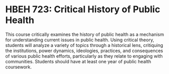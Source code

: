 # HBEH 723: Critical History of Public Health

This course critically examines the history of public health as a mechanism for understanding current issues in public health. Using critical theory, students will analyze a variety of topics through a historical lens, critiquing the institutions, power dynamics, ideologies, practices, and consequences of various public health efforts, particularly as they relate to engaging with communities. Students should have at least one year of public health coursework.